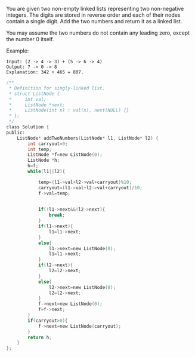 You are given two non-empty linked lists representing two non-negative integers. The digits are stored in reverse order and each of their nodes contain a single digit. Add the two numbers and return it as a linked list.

You may assume the two numbers do not contain any leading zero, except the number 0 itself.

Example:
```
Input: (2 -> 4 -> 3) + (5 -> 6 -> 4)
Output: 7 -> 0 -> 8
Explanation: 342 + 465 = 807.
```
```c
/**
 * Definition for singly-linked list.
 * struct ListNode {
 *     int val;
 *     ListNode *next;
 *     ListNode(int x) : val(x), next(NULL) {}
 * };
 */
class Solution {
public:
    ListNode* addTwoNumbers(ListNode* l1, ListNode* l2) {
        int carryout=0;
        int temp;
        ListNode *f=new ListNode(0);
        ListNode *h;
        h=f;
        while(l1||l2){

            temp=(l1->val+l2->val+carryout)%10;
            carryout=(l1->val+l2->val+carryout)/10;
            f->val=temp;

            
            if(!l1->next&&!l2->next){
                break;
            }
            if(l1->next){
                l1=l1->next;
            }
            else{
                l1->next=new ListNode(0);
                l1=l1->next;
            }
            if(l2->next){
                l2=l2->next;
            }
            else{
                l2->next=new ListNode(0);
                l2=l2->next;
            }
            f->next=new ListNode(0);
            f=f->next;
        }
        if(carryout>0){
            f->next=new ListNode(carryout);
        }
        return h;
    }
};
```
